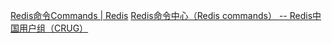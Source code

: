 [Redis命令Commands | Redis](https://redis.io/commands/)
[Redis命令中心（Redis commands） -- Redis中国用户组（CRUG）](http://www.redis.cn/commands.html)

